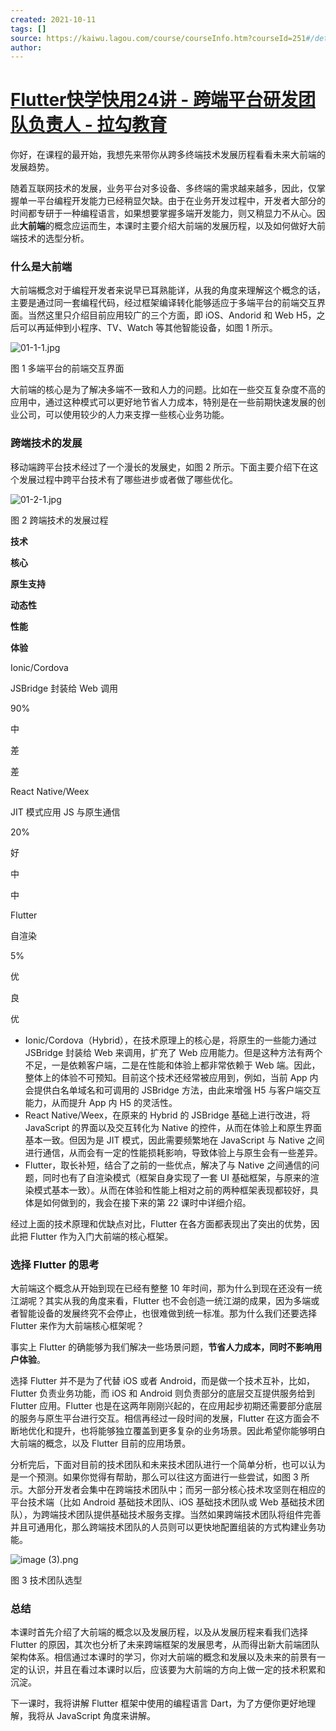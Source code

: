 ```yaml
---
created: 2021-10-11
tags: []
source: https://kaiwu.lagou.com/course/courseInfo.htm?courseId=251#/detail/pc?id=3516
author: 
---
```


# [Flutter快学快用24讲 - 跨端平台研发团队负责人 - 拉勾教育](https://kaiwu.lagou.com/course/courseInfo.htm?courseId=251#/detail/pc?id=3516)


你好，在课程的最开始，我想先来带你从跨多终端技术发展历程看看未来大前端的发展趋势。

随着互联网技术的发展，业务平台对多设备、多终端的需求越来越多，因此，仅掌握单一平台编程开发能力已经稍显欠缺。由于在业务开发过程中，开发者大部分的时间都专研于一种编程语言，如果想要掌握多端开发能力，则又稍显力不从心。因此**大前端**的概念应运而生，本课时主要介绍大前端的发展历程，以及如何做好大前端技术的选型分析。

### 什么是大前端

大前端概念对于编程开发者来说早已耳熟能详，从我的角度来理解这个概念的话，主要是通过同一套编程代码，经过框架编译转化能够适应于多端平台的前端交互界面。当然这里只介绍目前应用较广的三个方面，即 iOS、Andorid 和 Web H5，之后可以再延伸到小程序、TV、Watch 等其他智能设备，如图 1 所示。

![01-1-1.jpg](https://s0.lgstatic.com/i/image/M00/1A/92/CgqCHl7dpsyAGXTdAABOhwpYTPY773.jpg)

图 1 多端平台的前端交互界面

大前端的核心是为了解决多端不一致和人力的问题。比如在一些交互复杂度不高的应用中，通过这种模式可以更好地节省人力成本，特别是在一些前期快速发展的创业公司，可以使用较少的人力来支撑一些核心业务功能。

### 跨端技术的发展

移动端跨平台技术经过了一个漫长的发展史，如图 2 所示。下面主要介绍下在这个发展过程中跨平台技术有了哪些进步或者做了哪些优化。

![01-2-1.jpg](https://s0.lgstatic.com/i/image/M00/1A/87/Ciqc1F7dpuiAej-kAAAoqW57xyE079.jpg)

图 2 跨端技术的发展过程

**技术**

**核心**

**原生支持**

**动态性**

**性能**

**体验**

Ionic/Cordova

JSBridge 封装给 Web 调用

90%

中

差

差

React Native/Weex

JIT 模式应用 JS 与原生通信

20%

好

中

中

Flutter

自渲染

5%

优

良

优

-   Ionic/Cordova（Hybrid），在技术原理上的核心是，将原生的一些能力通过 JSBridge 封装给 Web 来调用，扩充了 Web 应用能力。但是这种方法有两个不足，一是依赖客户端，二是在性能和体验上都非常依赖于 Web 端。因此，整体上的体验不可预知。目前这个技术还经常被应用到，例如，当前 App 内会提供白名单域名和可调用的 JSBridge 方法，由此来增强 H5 与客户端交互能力，从而提升 App 内 H5 的灵活性。
-   React Native/Weex，在原来的 Hybrid 的 JSBridge 基础上进行改进，将 JavaScript 的界面以及交互转化为 Native 的控件，从而在体验上和原生界面基本一致。但因为是 JIT 模式，因此需要频繁地在 JavaScript 与 Native 之间进行通信，从而会有一定的性能损耗影响，导致体验上与原生会有一些差异。
-   Flutter，取长补短，结合了之前的一些优点，解决了与 Native 之间通信的问题，同时也有了自渲染模式（框架自身实现了一套 UI 基础框架，与原来的渲染模式基本一致）。从而在体验和性能上相对之前的两种框架表现都较好，具体是如何做到的，我会在接下来的第 22 课时中详细介绍。

经过上面的技术原理和优缺点对比，Flutter 在各方面都表现出了突出的优势，因此把 Flutter 作为入门大前端的核心框架。

### 选择 Flutter 的思考

大前端这个概念从开始到现在已经有整整 10 年时间，那为什么到现在还没有一统江湖呢？其实从我的角度来看，Flutter 也不会创造一统江湖的成果，因为多端或者智能设备的发展终究不会停止，也很难做到统一标准。那为什么我们还要选择 Flutter 来作为大前端核心框架呢？

事实上 Flutter 的确能够为我们解决一些场景问题，**节省人力成本，同时不影响用户体验**。

选择 Flutter 并不是为了代替 iOS 或者 Android，而是做一个技术互补，比如，Flutter 负责业务功能，而 iOS 和 Android 则负责部分的底层交互提供服务给到 Flutter 应用。Flutter 也是在这两年刚刚兴起的，在应用起步初期还需要部分底层的服务与原生平台进行交互。相信再经过一段时间的发展，Flutter 在这方面会不断地优化和提升，也将能够独立覆盖到更多复杂的业务场景。因此希望你能够明白大前端的概念，以及 Flutter 目前的应用场景。

分析完后，下面对目前的技术团队和未来技术团队进行一个简单分析，也可以认为是一个预测。如果你觉得有帮助，那么可以往这方面进行一些尝试，如图 3 所示。大部分开发者会集中在跨端技术团队中；而另一部分核心技术攻坚则在相应的平台技术端（比如 Android 基础技术团队、iOS 基础技术团队或 Web 基础技术团队），为跨端技术团队提供基础技术服务支撑。当然如果跨端技术团队将组件完善并且可通用化，那么跨端技术团队的人员则可以更快地配置组装的方式构建业务功能。

![image (3).png](https://s0.lgstatic.com/i/image/M00/1A/87/Ciqc1F7dpwCAfhZ3AAChalAD2J4693.png)

图 3 技术团队选型

### 总结

本课时首先介绍了大前端的概念以及发展历程，以及从发展历程来看我们选择 Flutter 的原因，其次也分析了未来跨端框架的发展思考，从而得出新大前端团队架构体系。相信通过本课时的学习，你对大前端的概念和发展以及未来的前景有一定的认识，并且在看过本课时以后，应该要为大前端的方向上做一定的技术积累和沉淀。

下一课时，我将讲解 Flutter 框架中使用的编程语言 Dart，为了方便你更好地理解，我将从 JavaScript 角度来讲解。
